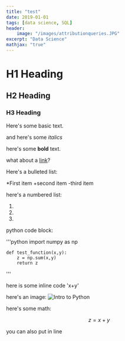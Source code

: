 ```yaml
---
title: "test"
date: 2019-01-01
tags: [data science, SQL]
header:
    image: "/images/attributionqueries.JPG"
excerpt: "Data Science"
mathjax: "true"
---
```


# H1 Heading

## H2 Heading

### H3 Heading

Here's some basic text.

and here's some *italics*

here's some **bold** text.

what about a [link](https://github.com/limdata/portfolio)?

Here's a bulleted list: 

*First item
+second item
-third item

here's a numbered list:

1.
2.
3.

python code block:

'''python
    import numpy as np

    def test_function(x,y):
        z = np.sum(x,y)
        return z 

'''

here is some inline code 'x+y'

here's an image: 
<img src="{{ site.url }}{{ site.baseurl }}/images/intro.jpg" alt="Intro to Python">

here's some math:

$$z=x+y$$

you can also put in line